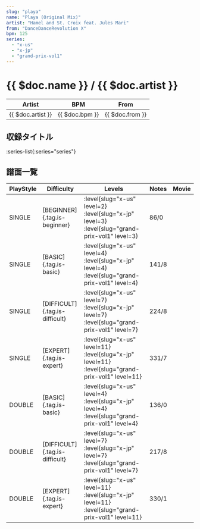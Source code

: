 ```yaml
---
slug: "playa"
name: "Playa (Original Mix)"
artist: "Hamel and St. Croix feat. Jules Mari"
from: "DanceDanceRevolution X"
bpm: 125
series:
  - "x-us"
  - "x-jp"
  - "grand-prix-vol1"
---
```


# {{ $doc.name }} / {{ $doc.artist }}

|Artist|BPM|From|
|------|---|----|
|{{ $doc.artist }}|{{ $doc.bpm }}|{{ $doc.from }}|

## 収録タイトル

:series-list{:series="series"}

## 譜面一覧

|PlayStyle|Difficulty|Levels|Notes|Movie|
|---------|----------|------|-----|-----|
|SINGLE|[BEGINNER]{.tag.is-beginner}|<div class="field is-grouped is-grouped-multiline"> :level{slug="x-us" level=2} :level{slug="x-jp" level=3} :level{slug="grand-prix-vol1" level=3}</div>|86/0||
|SINGLE|[BASIC]{.tag.is-basic}|<div class="field is-grouped is-grouped-multiline"> :level{slug="x-us" level=4} :level{slug="x-jp" level=4} :level{slug="grand-prix-vol1" level=4}</div>|141/8||
|SINGLE|[DIFFICULT]{.tag.is-difficult}|<div class="field is-grouped is-grouped-multiline"> :level{slug="x-us" level=7} :level{slug="x-jp" level=7} :level{slug="grand-prix-vol1" level=7}</div>|224/8||
|SINGLE|[EXPERT]{.tag.is-expert}|<div class="field is-grouped is-grouped-multiline"> :level{slug="x-us" level=11} :level{slug="x-jp" level=11} :level{slug="grand-prix-vol1" level=11}</div>|331/7||
|DOUBLE|[BASIC]{.tag.is-basic}|<div class="field is-grouped is-grouped-multiline"> :level{slug="x-us" level=4} :level{slug="x-jp" level=4} :level{slug="grand-prix-vol1" level=4}</div>|136/0||
|DOUBLE|[DIFFICULT]{.tag.is-difficult}|<div class="field is-grouped is-grouped-multiline"> :level{slug="x-us" level=7} :level{slug="x-jp" level=7} :level{slug="grand-prix-vol1" level=7}</div>|217/8||
|DOUBLE|[EXPERT]{.tag.is-expert}|<div class="field is-grouped is-grouped-multiline"> :level{slug="x-us" level=11} :level{slug="x-jp" level=11} :level{slug="grand-prix-vol1" level=11}</div>|330/1||
